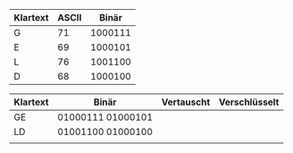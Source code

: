 | Klartext | ASCII | Binär   |
| -------- | ----- | ------- |
| G       | 71    | 1000111 |
| E        | 69    | 1000101 |
| L        | 76    | 1001100 |
| D        | 68    | 1000100 |

| Klartext | Binär             | Vertauscht | Verschlüsselt |
| -------- | ----------------- | ---------- | ------------- |
| GE       | 01000111 01000101 |            |               |
| LD       | 01001100 01000100 |            |               |
|          |                   |            |               |
